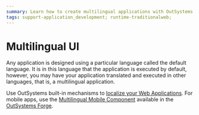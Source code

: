```yaml
---
summary: Learn how to create multilingual applications with OutSystems.
tags: support-application_development; runtime-traditionalweb;
---
```


# Multilingual UI

Any application is designed using a particular language called the default language. It is in this language that the application is executed by default, however, you may have your application translated and executed in other languages, that is, a multilingual application.

Use OutSystems built-in mechanisms to [localize your Web Applications](multilingual-web.md). For mobile apps, use the [Multilingual Mobile Component](https://www.outsystems.com/forge/component/1784/multilingual-mobile-component) available in the [OutSystems Forge](https://www.outsystems.com/forge/).

